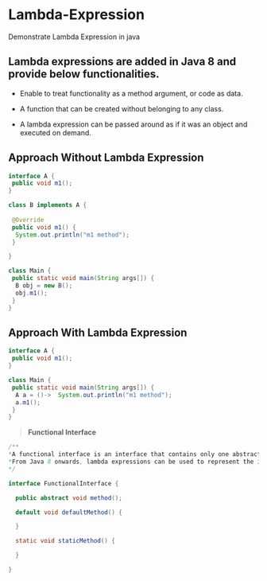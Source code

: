 # Lambda-Expression
Demonstrate  Lambda Expression in java  



## Lambda expressions are added in Java 8 and provide below functionalities.

* Enable to treat functionality as a method argument, or code as data.  

* A function that can be created without belonging to any class.  

* A lambda expression can be passed around as if it was an object and executed on demand.

## Approach Without Lambda Expression

```java
interface A {
 public void m1();
}

class B implements A {
 
 @Override
 public void m1() {
  System.out.println("m1 method");
 }

}

class Main {
 public static void main(String args[]) {
  B obj = new B();
  obj.m1(); 
 }
}

```

## Approach With Lambda Expression

```java
interface A {
 public void m1();
}

class Main {
 public static void main(String args[]) {
  A a = ()->  System.out.println("m1 method");
  a.m1(); 
 }
}

```



> **Functional Interface**
```java
/** 
*A functional interface is an interface that contains only one abstract method. They can have only one functionality to exhibit.
*From Java 8 onwards, lambda expressions can be used to represent the instance of a functional interface.
*/

interface FunctionalInterface {

  public abstract void method();

  default void defaultMethod() {

  }

  static void staticMethod() {

  }

}
```
